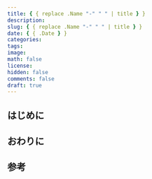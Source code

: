 ```yaml
---
title: { { replace .Name "-" " " | title } }
description:
slug: { { replace .Name "-" " " | title } }
date: { { .Date } }
categories:
tags:
image:
math: false
license:
hidden: false
comments: false
draft: true
---
```


## はじめに

## おわりに

## 参考
